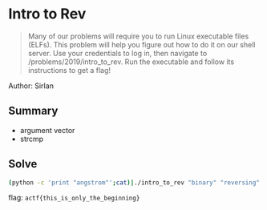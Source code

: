 # Intro to Rev
> Many of our problems will require you to run Linux executable files (ELFs). This problem will help you figure out how to do it on our shell server. Use your credentials to log in, then navigate to /problems/2019/intro_to_rev. Run the executable and follow its instructions to get a flag!  

Author: SirIan

## Summary
* argument vector
* strcmp

## Solve
``` bash
(python -c 'print "angstrom"';cat)|./intro_to_rev "binary" "reversing"
```

flag: `actf{this_is_only_the_beginning}`
